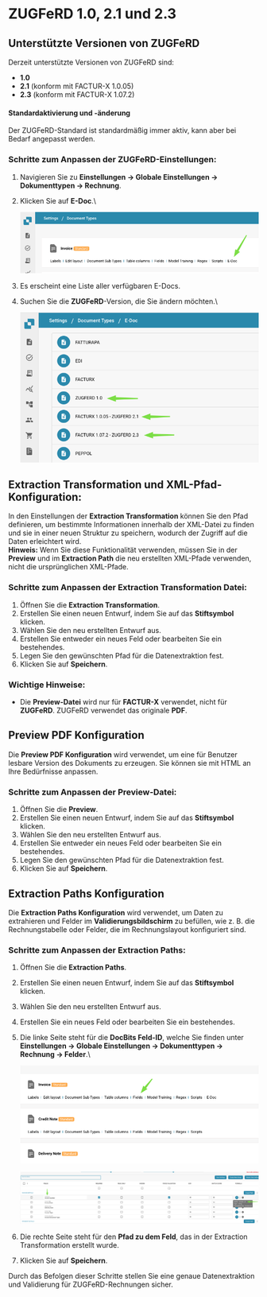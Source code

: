 # ZUGFeRD 1.0, 2.1 und 2.3

## **Unterstützte Versionen von ZUGFeRD**

Derzeit unterstützte Versionen von ZUGFeRD sind:

* **1.0**
* **2.1** (konform mit FACTUR-X 1.0.05)
* **2.3** (konform mit FACTUR-X 1.07.2)

#### Standardaktivierung und -änderung

Der ZUGFeRD-Standard ist standardmäßig immer aktiv, kann aber bei Bedarf angepasst werden.

### **Schritte zum Anpassen der ZUGFeRD-Einstellungen:**

1. Navigieren Sie zu **Einstellungen → Globale Einstellungen → Dokumenttypen → Rechnung**.
2.  Klicken Sie auf **E-Doc**.\\

    ![](https://raw.githubusercontent.com/Fellow-Consulting-AG/docbits/refs/heads/main/readme/.gitbook/assets/zugferd_1.png)
3. Es erscheint eine Liste aller verfügbaren E-Docs.
4.  Suchen Sie die **ZUGFeRD**-Version, die Sie ändern möchten.\\

    ![](https://raw.githubusercontent.com/Fellow-Consulting-AG/docbits/refs/heads/main/readme/.gitbook/assets/zugferd_2.png)

## **Extraction Transformation und XML-Pfad-Konfiguration:**

In den Einstellungen der **Extraction Transformation** können Sie den Pfad definieren, um bestimmte Informationen innerhalb der XML-Datei zu finden und sie in einer neuen Struktur zu speichern, wodurch der Zugriff auf die Daten erleichtert wird.\
**Hinweis:** Wenn Sie diese Funktionalität verwenden, müssen Sie in der **Preview** und im **Extraction Path** die neu erstellten XML-Pfade verwenden, nicht die ursprünglichen XML-Pfade.

### **Schritte zum Anpassen der Extraction Transformation Datei:**

1. Öffnen Sie die **Extraction Transformation**.
2. Erstellen Sie einen neuen Entwurf, indem Sie auf das **Stiftsymbol** klicken.
3. Wählen Sie den neu erstellten Entwurf aus.
4. Erstellen Sie entweder ein neues Feld oder bearbeiten Sie ein bestehendes.
5. Legen Sie den gewünschten Pfad für die Datenextraktion fest.
6. Klicken Sie auf **Speichern**.

### Wichtige Hinweise:

* Die **Preview-Datei** wird nur für **FACTUR-X** verwendet, nicht für **ZUGFeRD**. ZUGFeRD verwendet das originale **PDF**.

## Preview PDF Konfiguration

Die **Preview PDF Konfiguration** wird verwendet, um eine für Benutzer lesbare Version des Dokuments zu erzeugen. Sie können sie mit HTML an Ihre Bedürfnisse anpassen.

### **Schritte zum Anpassen der Preview-Datei:**

1. Öffnen Sie die **Preview**.
2. Erstellen Sie einen neuen Entwurf, indem Sie auf das **Stiftsymbol** klicken.
3. Wählen Sie den neu erstellten Entwurf aus.
4. Erstellen Sie entweder ein neues Feld oder bearbeiten Sie ein bestehendes.
5. Legen Sie den gewünschten Pfad für die Datenextraktion fest.
6. Klicken Sie auf **Speichern**.

## Extraction Paths Konfiguration

Die **Extraction Paths Konfiguration** wird verwendet, um Daten zu extrahieren und Felder im **Validierungsbildschirm** zu befüllen, wie z. B. die Rechnungstabelle oder Felder, die im Rechnungslayout konfiguriert sind.

### **Schritte zum Anpassen** **der Extraction Paths**:

1. Öffnen Sie die **Extraction Paths**.
2. Erstellen Sie einen neuen Entwurf, indem Sie auf das **Stiftsymbol** klicken.
3. Wählen Sie den neu erstellten Entwurf aus.
4. Erstellen Sie ein neues Feld oder bearbeiten Sie ein bestehendes.
5.  Die linke Seite steht für die **DocBits Feld-ID**, welche Sie finden unter **Einstellungen → Globale Einstellungen → Dokumenttypen → Rechnung → Felder**.\\

    ![](https://raw.githubusercontent.com/Fellow-Consulting-AG/docbits/refs/heads/main/readme/.gitbook/assets/zugferd_3.png)

    ![](https://raw.githubusercontent.com/Fellow-Consulting-AG/docbits/refs/heads/main/readme/.gitbook/assets/zugferd_4.png)
6. Die rechte Seite steht für den **Pfad zu dem Feld**, das in der Extraction Transformation erstellt wurde.
7. Klicken Sie auf **Speichern**.

Durch das Befolgen dieser Schritte stellen Sie eine genaue Datenextraktion und Validierung für ZUGFeRD-Rechnungen sicher.
